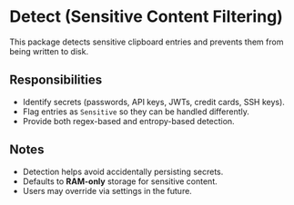 # Detect (Sensitive Content Filtering)

This package detects sensitive clipboard entries and prevents them from being written to disk.

## Responsibilities
- Identify secrets (passwords, API keys, JWTs, credit cards, SSH keys).
- Flag entries as `Sensitive` so they can be handled differently.
- Provide both regex-based and entropy-based detection.

## Notes
- Detection helps avoid accidentally persisting secrets.
- Defaults to **RAM-only** storage for sensitive content.
- Users may override via settings in the future.

